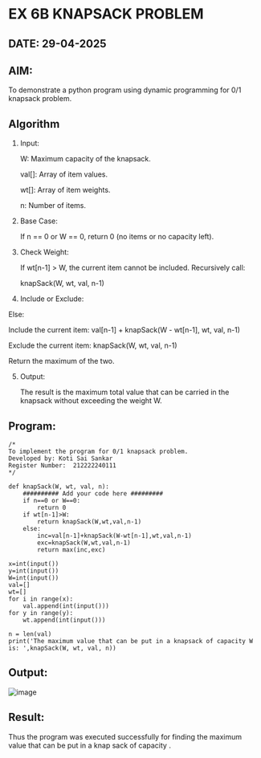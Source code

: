 # EX 6B KNAPSACK PROBLEM
## DATE: 29-04-2025
## AIM:
To demonstrate a python program using dynamic programming for 0/1 knapsack problem.



## Algorithm
1. Input:

    W: Maximum capacity of the knapsack.

    val[]: Array of item values.

    wt[]: Array of item weights.

    n: Number of items.

2. Base Case:

    If n == 0 or W == 0, return 0 (no items or no capacity left).

3. Check Weight:

    If wt[n-1] > W, the current item cannot be included. Recursively call:

    knapSack(W, wt, val, n-1)

4. Include or Exclude:

  Else:

  Include the current item: val[n-1] + knapSack(W - wt[n-1], wt, val, n-1)

  Exclude the current item: knapSack(W, wt, val, n-1)

  Return the maximum of the two.

5. Output:

    The result is the maximum total value that can be carried in the knapsack without exceeding the weight W.  

## Program:
```
/*
To implement the program for 0/1 knapsack problem.
Developed by: Koti Sai Sankar
Register Number:  212222240111
*/
```
```
def knapSack(W, wt, val, n):
    ########## Add your code here #########
    if n==0 or W==0:
        return 0
    if wt[n-1]>W:
        return knapSack(W,wt,val,n-1)
    else:
        inc=val[n-1]+knapSack(W-wt[n-1],wt,val,n-1)
        exc=knapSack(W,wt,val,n-1)
        return max(inc,exc)

x=int(input())
y=int(input())
W=int(input())
val=[]
wt=[]
for i in range(x):
    val.append(int(input()))
for y in range(y):
    wt.append(int(input()))

n = len(val)
print('The maximum value that can be put in a knapsack of capacity W is: ',knapSack(W, wt, val, n))
```
## Output:
![image](https://github.com/user-attachments/assets/ad3fb37e-a5a5-4e65-9caf-86b0d9169035)


## Result:
Thus the program was executed successfully for finding the maximum value that can be put in a knap sack of capacity .
